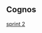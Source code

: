 ## Cognos

<a href="https://us3.ca.analytics.ibm.com/bi/?perspective=explore&pathRef=.my_folders%2FData_Exploration%2FHospital_healthcare_exploration&subView=model000001845cb0d591_00000000">sprint 2</a>
